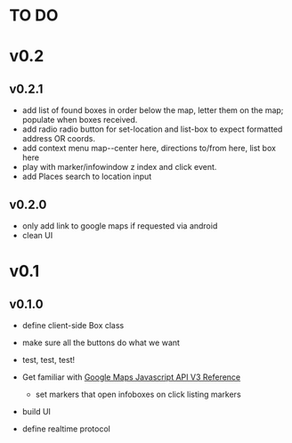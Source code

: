 # TO DO

# v0.2
## v0.2.1
* add list of found boxes in order below the map, letter them on the map; populate when boxes received.
* add radio radio button for set-location and list-box to expect formatted address OR coords.
* add context menu map--center here, directions to/from here, list box here
* play with marker/infowindow z index and click event.
* add Places search to location input

## v0.2.0
* only add link to google maps if requested via android
* clean UI

# v0.1
## v0.1.0
* define client-side Box class
* make sure all the buttons do what we want
* test, test, test!

* Get familiar with [Google Maps Javascript API V3 Reference](https://developers.google.com/maps/)
    - set markers that open infoboxes on click listing markers
* build UI
* define realtime protocol

